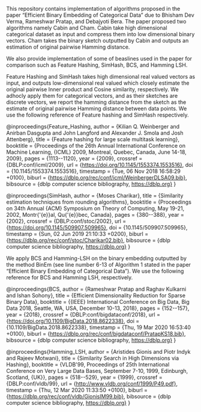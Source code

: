 This repository contains implementation of algorithms proposed in the paper “Efficient Binary Embedding of Categorical Data” due to  Bhisham Dev Verma, Rameshwar Pratap, and Debajyoti Bera. The paper proposed two algorithms namely Cabin and Cham. Cabin take high dimensional categorical dataset as input and compress them into low dimensional binary vectors. Cham takes the binary sketch outputted by Cabin and outputs an estimation of original pairwise Hamming distance. 

We also provide implementation of  some of beaslines used in the paper for comparison such as Feature Hashing, SimHash, BCS, and Hamming LSH. 

Feature Hashing and SimHash takes high dimensional real valued vectors as input, and outputs low-dimensional real valued which closely estimate the original pairwise Inner product and Cosine similarity, respectively. We adhocly apply them for categorical vectors, and as their sketches are discrete vectors, we report the hamming distance from the sketch as the estimate of original pairwise Hamming distance between data points. We use the following reference of Feature hashing and SimHash respectively. 

@inproceedings{Feature_Hashing,
  author    = {Kilian Q. Weinberger and
               Anirban Dasgupta and
               John Langford and
               Alexander J. Smola and
               Josh Attenberg},
  title     = {Feature hashing for large scale multitask learning},
  booktitle = {Proceedings of the 26th Annual International Conference on Machine
               Learning, {ICML} 2009, Montreal, Quebec, Canada, June 14-18, 2009},
  pages     = {1113--1120},
  year      = {2009},
  crossref  = {DBLP:conf/icml/2009},
  url       = {https://doi.org/10.1145/1553374.1553516},
  doi       = {10.1145/1553374.1553516},
  timestamp = {Tue, 06 Nov 2018 16:58:29 +0100},
  biburl    = {https://dblp.org/rec/conf/icml/WeinbergerDLSA09.bib},
  bibsource = {dblp computer science bibliography, https://dblp.org}
}

@inproceedings{SimHash,
 author    = {Moses Charikar},
  title     = {Similarity estimation techniques from rounding algorithms},
  booktitle = {Proceedings on 34th Annual {ACM} Symposium on Theory of Computing,
               May 19-21, 2002, Montr{\'{e}}al, Qu{\'{e}}bec, Canada},
  pages     = {380--388},
  year      = {2002},
  crossref  = {DBLP:conf/stoc/2002},
  url       = {https://doi.org/10.1145/509907.509965},
  doi       = {10.1145/509907.509965},
  timestamp = {Sun, 02 Jun 2019 21:10:33 +0200},
  biburl    = {https://dblp.org/rec/conf/stoc/Charikar02.bib},
  bibsource = {dblp computer science bibliography, https://dblp.org}
}


We apply BCS and Hamming-LSH on the binary embedding outputted by the method BinEm (see line number 6-13 of Algorithm 1 stated in the paper “Efficient Binary Embedding of Categorical Data”). We use the following reference for BCS and Hamming LSH, respectively. 

@inproceedings{BCS,
  author    = {Rameshwar Pratap and
               Raghav Kulkarni and
               Ishan Sohony},
  title     = {Efficient Dimensionality Reduction for Sparse Binary Data},
  booktitle = {{IEEE} International Conference on Big Data, Big Data 2018, Seattle,
               WA, USA, December 10-13, 2018},
  pages     = {152--157},
  year      = {2018},
  crossref  = {DBLP:conf/bigdataconf/2018},
  url       = {https://doi.org/10.1109/BigData.2018.8622338},
  doi       = {10.1109/BigData.2018.8622338},
  timestamp = {Thu, 19 Mar 2020 16:53:40 +0100},
  biburl    = {https://dblp.org/rec/conf/bigdataconf/PratapKS18.bib},
  bibsource = {dblp computer science bibliography, https://dblp.org}
}

@inproceedings{Hamming_LSH,
  author    = {Aristides Gionis and
               Piotr Indyk and
               Rajeev Motwani},
  title     = {Similarity Search in High Dimensions via Hashing},
  booktitle = {VLDB'99, Proceedings of 25th International Conference on Very Large
               Data Bases, September 7-10, 1999, Edinburgh, Scotland, {UK}},
  pages     = {518--529},
  year      = {1999},
  crossref  = {DBLP:conf/vldb/99},
  url       = {http://www.vldb.org/conf/1999/P49.pdf},
  timestamp = {Thu, 12 Mar 2020 11:33:50 +0100},
  biburl    = {https://dblp.org/rec/conf/vldb/GionisIM99.bib},
  bibsource = {dblp computer science bibliography, https://dblp.org}
}
